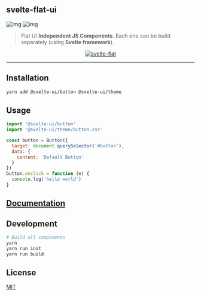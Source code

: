 svelte-flat-ui
--------------
![img](http://img.shields.io/npm/v/svelte-flat.svg)
![img](http://img.shields.io/badge/license-MIT-blue.svg)

> Flat UI **Independent JS Components**.
> Each one can be build separately (using **Svelte framework**).

<p align="center">
  <a href="https://svelteui.js.org/">
    <img alt="svelte-flat" src="https://github.com/jikkai/svelte-flat/raw/master/examples/src/assets/logo.png">
  </a>
</p>

---

## Installation
```bash
yarn add @svelte-ui/button @svelte-ui/theme
```

## Usage
```javascript
import '@svelte-ui/button'
import '@svelte-ui/theme/button.css'

const button = Button({
  target: document.querySelector('#button'),
  data: {
    content: 'Default Button'
  }
})
button.onclick = function (e) {
  console.log('hello world')
}
```

## [Documentation](https://transpiling.github.io/svelte-flat-ui/)

## Development
```bash
# Build all components
yarn 
yarn run init
yarn run build
```

## License
[MIT](https://transpiling.github.io/svelte-flat-ui/blob/master/LICENSE)